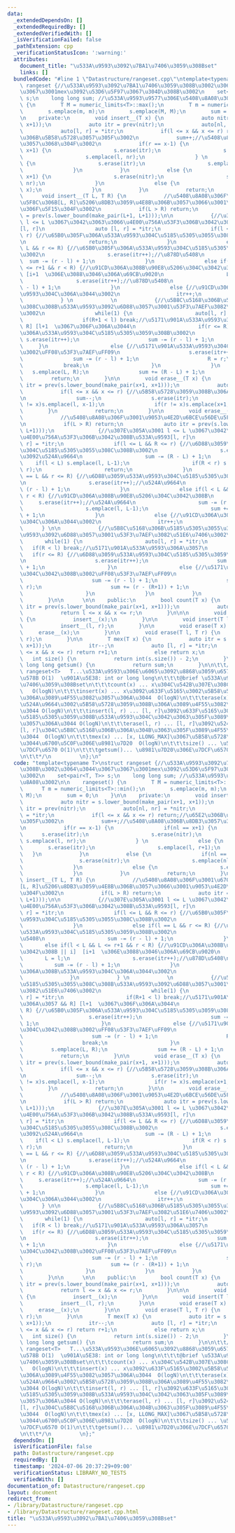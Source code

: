 ```yaml
---
data:
  _extendedDependsOn: []
  _extendedRequiredBy: []
  _extendedVerifiedWith: []
  _isVerificationFailed: false
  _pathExtension: cpp
  _verificationStatusIcon: ':warning:'
  attributes:
    document_title: "\u533A\u9593\u3092\u7BA1\u7406\u3059\u308Bset"
    links: []
  bundledCode: "#line 1 \"Datastructure/rangeset.cpp\"\ntemplate<typename T>\nstruct\
    \ rangeset {//\u533A\u9593\u3092\u7BA1\u7406\u3059\u308B\u3002\u3064\u3044\u3067\
    \u3067\u3001mex\u3092\u53D6\u5F97\u3067\u304D\u308B\u3002\n    set<pair<T, T>>\
    \ s;\n    long long sum; //\u533A\u9593\u9577\u306E\u5408\u8A08\u3002\n\n    rangeset()\
    \ {\n        T M = numeric_limits<T>::max();\n        T m = numeric_limits<T>::min();\n\
    \        s.emplace(m, m);\n        s.emplace(M, M);\n        sum = 0;\n    }\n\
    \n    private:\n        void insert__(T x) {\n            auto nitr = s.lower_bound(make_pair(x+1,\
    \ x+1));\n            auto itr = prev(nitr);\n            auto[nl, nr] = *nitr;\n\
    \            auto[l, r] = *itr;\n            if(l <= x && x <= r) return;//\u65E2\
    \u306B\u5B58\u5728\u3057\u305F\u3002\n            sum++;//\u5408\u8A08\u306B\u8DB3\
    \u3057\u3068\u304F\u3002\n            if(r == x-1) {\n                if(nl ==\
    \ x+1) {\n                    s.erase(itr);\n                    s.erase(nitr);\n\
    \                    s.emplace(l, nr);\n                } \n                else\
    \ {\n                    s.erase(itr);\n                    s.emplace(l, r+1);\n\
    \                }\n            }\n            else {\n                if(nl ==\
    \ x+1) {\n                    s.erase(nitr);\n                    s.emplace(nl-1,\
    \ nr);\n                }\n                else {\n                    s.emplace(x,\
    \ x);\n                }\n            }\n            return;\n        }\n\n  \
    \      void insert__(T L, T R) {\n            //\u5408\u8A08\u306F\u3001\u6700\
    \u5F8C\u306B[L, R]\u5206\u8DB3\u3059\u4E8B\u306B\u3057\u3066\u3001\u9053\u4E2D\
    \u306F\u5F15\u304F\u3002\n            if(L > R) return;\n            auto itr\
    \ = prev(s.lower_bound(make_pair(L+1, L+1)));\n\n            {//\u307E\u305A\u3001\
    \ l <= L \u3067\u3042\u3063\u3066\u4E00\u756A\u53F3\u306B\u3042\u308B\u533A\u9593\
    [l, r]\n                auto [l, r] = *itr;\n                if(l <= L && R <=\
    \ r) {//\u65B0\u305F\u306A\u533A\u9593\u304C\u5185\u5305\u3055\u308C\u308B\u3002\
    \n                    return;\n                }\n                else if(l ==\
    \ L && r <= R) {//\u65B0\u305F\u306A\u533A\u9593\u304C\u5185\u5305\u3059\u308B\
    \u3002\n                    s.erase(itr++);//\u878D\u5408\n                  \
    \  sum -= (r - l) + 1;\n                }\n                else if(l < L && L\
    \ <= r+1 && r < R) {//\u91CD\u306A\u308B\u90E8\u5206\u304C\u3042\u308B || i] \
    \ [i+1  \u306E\u3088\u3046\u306A\u69CB\u9020\n                    L = l;\n   \
    \                 s.erase(itr++);//\u878D\u5408\n                    sum -= (r\
    \ - l) + 1;\n                }\n                else {//\u91CD\u306A\u308B\u533A\
    \u9593\u304C\u306A\u3044\u3002\n                  itr++;\n                }\n\
    \            } \n            \n            {//\u5B8C\u5168\u306B\u5185\u5305\u3055\
    \u308C\u308B\u533A\u9593\u3092\u6D88\u3057\u3001\u53F3\u7AEF\u3082\u51E6\u7406\
    \u3002\n                while(1) {\n                    auto[l, r] = *itr;\n \
    \                   if(R+1 < l) break;//\u5171\u901A\u533A\u9593\u306A\u3057 &&\
    \ R] [l+1  \u3067\u306F\u306A\u3044\n                    if(r <= R) {//\u65B0\u305F\
    \u306A\u533A\u9593\u304C\u5185\u5305\u3059\u308B\u3002\n                     \
    \ s.erase(itr++);\n                      sum -= (r - l) + 1;\n               \
    \     }\n                    else {//\u5171\u901A\u533A\u9593\u304C\u3042\u308B\
    \u3002\uFF08\u53F3\u7AEF\uFF09\n                      s.erase(itr++);\n      \
    \                sum -= (r - l) + 1;\n                      R = r;\n         \
    \             break;\n                    }\n                }\n             \
    \   s.emplace(L, R);\n                sum += (R - L) + 1;\n            }\n   \
    \         return;\n        }\n\n        void erase__(T x) {\n            auto\
    \ itr = prev(s.lower_bound(make_pair(x+1, x+1)));\n            auto [l, r] = *itr;\n\
    \            if(l <= x && x <= r) {//\u5B58\u5728\u3059\u308B\u306A\u3089\u3070\
    \n                sum--;\n                s.erase(itr);\n                if(l\
    \ != x)s.emplace(l, x-1);\n                if(r != x)s.emplace(x+1, r);\n    \
    \        }\n            return;\n        }\n\n        void erase__(T L, T R) {\n\
    \            //\u5408\u8A08\u306F\u3001\u9053\u4E2D\u6BCE\u56DE\u5F15\u304F\u3002\
    \n            if(L > R) return;\n             auto itr = prev(s.lower_bound(make_pair(L+1,\
    \ L+1)));\n              {//\u307E\u305A\u3001 l <= L \u3067\u3042\u3063\u3066\
    \u4E00\u756A\u53F3\u306B\u3042\u308B\u533A\u9593[l, r]\n                auto [l,\
    \ r] = *itr;\n                if(l <= L && R <= r) {//\u6D88\u3059\u533A\u9593\
    \u304C\u5185\u5305\u3055\u308C\u308B\u3002\n                    s.erase(itr++);//\u9593\
    \u3092\u524A\u9664\n                    sum -= (R - L) + 1;\n                \
    \    if(l < L) s.emplace(l, L-1);\n                    if(R < r) s.emplace(R+1,\
    \ r);\n                    return;\n                }\n                else if(l\
    \ == L && r <= R) {//\u6D88\u3059\u533A\u9593\u304C\u5185\u5305\u3059\u308B\u3002\
    \n                    s.erase(itr++);//\u524A\u9664\n                    sum -=\
    \ (r - l) + 1;\n                }\n                else if(l < L && L <= r &&\
    \ r < R) {//\u91CD\u306A\u308B\u90E8\u5206\u304C\u3042\u308B\n               \
    \     s.erase(itr++);//\u524A\u9664\n                    sum -= (r - l) + 1;\n\
    \                    s.emplace(l, L-1);\n                    sum += (L-1 - l)\
    \ + 1;\n                }\n                else {//\u91CD\u306A\u308B\u533A\u9593\
    \u304C\u306A\u3044\u3002\n                  itr++;\n                }\n      \
    \      } \n\n            {//\u5B8C\u5168\u306B\u5185\u5305\u3055\u308C\u308B\u533A\
    \u9593\u3092\u6D88\u3057\u3001\u53F3\u7AEF\u3082\u51E6\u7406\u3002\n         \
    \       while(1) {\n                    auto[l, r] = *itr;\n                 \
    \   if(R < l) break;//\u5171\u901A\u533A\u9593\u306A\u3057\n                 \
    \   if(r <= R) {//\u6D88\u3059\u533A\u9593\u304C\u5185\u5305\u3059\u308B\u3002\
    \n                      s.erase(itr++);\n                      sum -= (r - l)\
    \ + 1;\n                    }\n                    else {//\u5171\u901A\u533A\u9593\
    \u304C\u3042\u308B\u3002\uFF08\u53F3\u7AEF\uFF09\n                      s.erase(itr++);\n\
    \                      sum -= (r - l) + 1;\n                      s.emplace(R+1,\
    \ r);\n                      sum += (r - (R+1)) + 1;\n                      break;\n\
    \                    }\n                }\n            }\n            return;\n\
    \        }\n\n      \n\n    public:\n        bool count(T x) {\n            auto\
    \ itr = prev(s.lower_bound(make_pair(x+1, x+1)));\n            auto [l, r] = *itr;\n\
    \            return l <= x && x <= r;\n        }\n\n\n        void insert(T x)\
    \ {\n            insert__(x);\n        }\n\n        void insert(T l, T r) {\n\
    \            insert__(l, r);\n        }\n\n        void erase(T x) {\n       \
    \     erase__(x);\n        }\n\n        void erase(T l, T r) {\n            erase__(l,\
    \ r);\n        }\n\n        T mex(T x) {\n            auto itr = s.lower_bound(make_pair(x+1,\
    \ x+1));\n            itr--;\n            auto [l, r] = *itr;\n            if(l\
    \ <= x && x <= r) return r+1;\n            else return x;\n        }\n\n     \
    \   int size() {\n            return int(s.size()) - 2;\n        }\n\n       \
    \ long long getsum() {\n            return sum;\n        }\n\n\t\t/*\n\t\t   \
    \ rangeset<T>   T...\u533A\u9593\u306E\u6065\u3092\u8868\u3059\u6574\u6570\u306E\
    \u578B O(1)  \u901A\u5E38: int or long long\n\t\t\t@brief \u533A\u9593\u3092\u7BA1\
    \u7406\u3059\u308Bset\n\t\t\tcount(x) ... x\u304C\u542B\u307E\u308C\u308B\u304B\
    \   O(logN)\n\t\t\tinsert(x) ... x\u3092\u633F\u5165\u3002\u5B58\u5728\u3059\u308B\
    \u306A\u3089\u4F55\u3082\u3057\u306A\u3044  O(logN)\n\t\t\terase(x) ... x\u3092\
    \u524A\u9664\u3002\u5B58\u5728\u3059\u308B\u306A\u3089\u4F55\u3082\u3057\u306A\
    \u3044 O(logN)\n\t\t\tinsert(l, r) ... [l, r]\u3092\u633F\u5165\u3002[l, r]\u3092\
    \u5185\u5305\u3059\u308B\u533A\u9593\u304C\u3042\u3063\u305F\u3089\u4F55\u3082\
    \u3057\u306A\u3044 O(logN)\n\t\t\terase(l, r) ... [l, r]\u3092\u524A\u9664\u3002\
    [l, r]\u304C\u5B8C\u5168\u306B\u306A\u304B\u3063\u305F\u3089\u4F55\u3057\u306A\
    \u3044  O(logN)\n\t\t\tmex(x) ... [x, LLONG_MAX]\u3067\u5B58\u5728\u3057\u306A\
    \u3044\u6700\u5C0F\u306E\u8981\u7D20  O(logN)\n\t\t\tsize() ... \u533A\u9593\u306E\
    \u7DCF\u6570 O(1)\n\t\t\tgetsum()... \u8981\u7D20\u306E\u7DCF\u6570 O(1)\n\t\t\
    \n\t\t*/\n         \n};\n"
  code: "template<typename T>\nstruct rangeset {//\u533A\u9593\u3092\u7BA1\u7406\u3059\
    \u308B\u3002\u3064\u3044\u3067\u3067\u3001mex\u3092\u53D6\u5F97\u3067\u304D\u308B\
    \u3002\n    set<pair<T, T>> s;\n    long long sum; //\u533A\u9593\u9577\u306E\u5408\
    \u8A08\u3002\n\n    rangeset() {\n        T M = numeric_limits<T>::max();\n  \
    \      T m = numeric_limits<T>::min();\n        s.emplace(m, m);\n        s.emplace(M,\
    \ M);\n        sum = 0;\n    }\n\n    private:\n        void insert__(T x) {\n\
    \            auto nitr = s.lower_bound(make_pair(x+1, x+1));\n            auto\
    \ itr = prev(nitr);\n            auto[nl, nr] = *nitr;\n            auto[l, r]\
    \ = *itr;\n            if(l <= x && x <= r) return;//\u65E2\u306B\u5B58\u5728\u3057\
    \u305F\u3002\n            sum++;//\u5408\u8A08\u306B\u8DB3\u3057\u3068\u304F\u3002\
    \n            if(r == x-1) {\n                if(nl == x+1) {\n              \
    \      s.erase(itr);\n                    s.erase(nitr);\n                   \
    \ s.emplace(l, nr);\n                } \n                else {\n            \
    \        s.erase(itr);\n                    s.emplace(l, r+1);\n             \
    \   }\n            }\n            else {\n                if(nl == x+1) {\n  \
    \                  s.erase(nitr);\n                    s.emplace(nl-1, nr);\n\
    \                }\n                else {\n                    s.emplace(x, x);\n\
    \                }\n            }\n            return;\n        }\n\n        void\
    \ insert__(T L, T R) {\n            //\u5408\u8A08\u306F\u3001\u6700\u5F8C\u306B\
    [L, R]\u5206\u8DB3\u3059\u4E8B\u306B\u3057\u3066\u3001\u9053\u4E2D\u306F\u5F15\
    \u304F\u3002\n            if(L > R) return;\n            auto itr = prev(s.lower_bound(make_pair(L+1,\
    \ L+1)));\n\n            {//\u307E\u305A\u3001 l <= L \u3067\u3042\u3063\u3066\
    \u4E00\u756A\u53F3\u306B\u3042\u308B\u533A\u9593[l, r]\n                auto [l,\
    \ r] = *itr;\n                if(l <= L && R <= r) {//\u65B0\u305F\u306A\u533A\
    \u9593\u304C\u5185\u5305\u3055\u308C\u308B\u3002\n                    return;\n\
    \                }\n                else if(l == L && r <= R) {//\u65B0\u305F\u306A\
    \u533A\u9593\u304C\u5185\u5305\u3059\u308B\u3002\n                    s.erase(itr++);//\u878D\
    \u5408\n                    sum -= (r - l) + 1;\n                }\n         \
    \       else if(l < L && L <= r+1 && r < R) {//\u91CD\u306A\u308B\u90E8\u5206\u304C\
    \u3042\u308B || i]  [i+1  \u306E\u3088\u3046\u306A\u69CB\u9020\n             \
    \       L = l;\n                    s.erase(itr++);//\u878D\u5408\n          \
    \          sum -= (r - l) + 1;\n                }\n                else {//\u91CD\
    \u306A\u308B\u533A\u9593\u304C\u306A\u3044\u3002\n                  itr++;\n \
    \               }\n            } \n            \n            {//\u5B8C\u5168\u306B\
    \u5185\u5305\u3055\u308C\u308B\u533A\u9593\u3092\u6D88\u3057\u3001\u53F3\u7AEF\
    \u3082\u51E6\u7406\u3002\n                while(1) {\n                    auto[l,\
    \ r] = *itr;\n                    if(R+1 < l) break;//\u5171\u901A\u533A\u9593\
    \u306A\u3057 && R] [l+1  \u3067\u306F\u306A\u3044\n                    if(r <=\
    \ R) {//\u65B0\u305F\u306A\u533A\u9593\u304C\u5185\u5305\u3059\u308B\u3002\n \
    \                     s.erase(itr++);\n                      sum -= (r - l) +\
    \ 1;\n                    }\n                    else {//\u5171\u901A\u533A\u9593\
    \u304C\u3042\u308B\u3002\uFF08\u53F3\u7AEF\uFF09\n                      s.erase(itr++);\n\
    \                      sum -= (r - l) + 1;\n                      R = r;\n   \
    \                   break;\n                    }\n                }\n       \
    \         s.emplace(L, R);\n                sum += (R - L) + 1;\n            }\n\
    \            return;\n        }\n\n        void erase__(T x) {\n            auto\
    \ itr = prev(s.lower_bound(make_pair(x+1, x+1)));\n            auto [l, r] = *itr;\n\
    \            if(l <= x && x <= r) {//\u5B58\u5728\u3059\u308B\u306A\u3089\u3070\
    \n                sum--;\n                s.erase(itr);\n                if(l\
    \ != x)s.emplace(l, x-1);\n                if(r != x)s.emplace(x+1, r);\n    \
    \        }\n            return;\n        }\n\n        void erase__(T L, T R) {\n\
    \            //\u5408\u8A08\u306F\u3001\u9053\u4E2D\u6BCE\u56DE\u5F15\u304F\u3002\
    \n            if(L > R) return;\n             auto itr = prev(s.lower_bound(make_pair(L+1,\
    \ L+1)));\n              {//\u307E\u305A\u3001 l <= L \u3067\u3042\u3063\u3066\
    \u4E00\u756A\u53F3\u306B\u3042\u308B\u533A\u9593[l, r]\n                auto [l,\
    \ r] = *itr;\n                if(l <= L && R <= r) {//\u6D88\u3059\u533A\u9593\
    \u304C\u5185\u5305\u3055\u308C\u308B\u3002\n                    s.erase(itr++);//\u9593\
    \u3092\u524A\u9664\n                    sum -= (R - L) + 1;\n                \
    \    if(l < L) s.emplace(l, L-1);\n                    if(R < r) s.emplace(R+1,\
    \ r);\n                    return;\n                }\n                else if(l\
    \ == L && r <= R) {//\u6D88\u3059\u533A\u9593\u304C\u5185\u5305\u3059\u308B\u3002\
    \n                    s.erase(itr++);//\u524A\u9664\n                    sum -=\
    \ (r - l) + 1;\n                }\n                else if(l < L && L <= r &&\
    \ r < R) {//\u91CD\u306A\u308B\u90E8\u5206\u304C\u3042\u308B\n               \
    \     s.erase(itr++);//\u524A\u9664\n                    sum -= (r - l) + 1;\n\
    \                    s.emplace(l, L-1);\n                    sum += (L-1 - l)\
    \ + 1;\n                }\n                else {//\u91CD\u306A\u308B\u533A\u9593\
    \u304C\u306A\u3044\u3002\n                  itr++;\n                }\n      \
    \      } \n\n            {//\u5B8C\u5168\u306B\u5185\u5305\u3055\u308C\u308B\u533A\
    \u9593\u3092\u6D88\u3057\u3001\u53F3\u7AEF\u3082\u51E6\u7406\u3002\n         \
    \       while(1) {\n                    auto[l, r] = *itr;\n                 \
    \   if(R < l) break;//\u5171\u901A\u533A\u9593\u306A\u3057\n                 \
    \   if(r <= R) {//\u6D88\u3059\u533A\u9593\u304C\u5185\u5305\u3059\u308B\u3002\
    \n                      s.erase(itr++);\n                      sum -= (r - l)\
    \ + 1;\n                    }\n                    else {//\u5171\u901A\u533A\u9593\
    \u304C\u3042\u308B\u3002\uFF08\u53F3\u7AEF\uFF09\n                      s.erase(itr++);\n\
    \                      sum -= (r - l) + 1;\n                      s.emplace(R+1,\
    \ r);\n                      sum += (r - (R+1)) + 1;\n                      break;\n\
    \                    }\n                }\n            }\n            return;\n\
    \        }\n\n      \n\n    public:\n        bool count(T x) {\n            auto\
    \ itr = prev(s.lower_bound(make_pair(x+1, x+1)));\n            auto [l, r] = *itr;\n\
    \            return l <= x && x <= r;\n        }\n\n\n        void insert(T x)\
    \ {\n            insert__(x);\n        }\n\n        void insert(T l, T r) {\n\
    \            insert__(l, r);\n        }\n\n        void erase(T x) {\n       \
    \     erase__(x);\n        }\n\n        void erase(T l, T r) {\n            erase__(l,\
    \ r);\n        }\n\n        T mex(T x) {\n            auto itr = s.lower_bound(make_pair(x+1,\
    \ x+1));\n            itr--;\n            auto [l, r] = *itr;\n            if(l\
    \ <= x && x <= r) return r+1;\n            else return x;\n        }\n\n     \
    \   int size() {\n            return int(s.size()) - 2;\n        }\n\n       \
    \ long long getsum() {\n            return sum;\n        }\n\n\t\t/*\n\t\t   \
    \ rangeset<T>   T...\u533A\u9593\u306E\u6065\u3092\u8868\u3059\u6574\u6570\u306E\
    \u578B O(1)  \u901A\u5E38: int or long long\n\t\t\t@brief \u533A\u9593\u3092\u7BA1\
    \u7406\u3059\u308Bset\n\t\t\tcount(x) ... x\u304C\u542B\u307E\u308C\u308B\u304B\
    \   O(logN)\n\t\t\tinsert(x) ... x\u3092\u633F\u5165\u3002\u5B58\u5728\u3059\u308B\
    \u306A\u3089\u4F55\u3082\u3057\u306A\u3044  O(logN)\n\t\t\terase(x) ... x\u3092\
    \u524A\u9664\u3002\u5B58\u5728\u3059\u308B\u306A\u3089\u4F55\u3082\u3057\u306A\
    \u3044 O(logN)\n\t\t\tinsert(l, r) ... [l, r]\u3092\u633F\u5165\u3002[l, r]\u3092\
    \u5185\u5305\u3059\u308B\u533A\u9593\u304C\u3042\u3063\u305F\u3089\u4F55\u3082\
    \u3057\u306A\u3044 O(logN)\n\t\t\terase(l, r) ... [l, r]\u3092\u524A\u9664\u3002\
    [l, r]\u304C\u5B8C\u5168\u306B\u306A\u304B\u3063\u305F\u3089\u4F55\u3057\u306A\
    \u3044  O(logN)\n\t\t\tmex(x) ... [x, LLONG_MAX]\u3067\u5B58\u5728\u3057\u306A\
    \u3044\u6700\u5C0F\u306E\u8981\u7D20  O(logN)\n\t\t\tsize() ... \u533A\u9593\u306E\
    \u7DCF\u6570 O(1)\n\t\t\tgetsum()... \u8981\u7D20\u306E\u7DCF\u6570 O(1)\n\t\t\
    \n\t\t*/\n         \n};"
  dependsOn: []
  isVerificationFile: false
  path: Datastructure/rangeset.cpp
  requiredBy: []
  timestamp: '2024-07-06 20:37:29+09:00'
  verificationStatus: LIBRARY_NO_TESTS
  verifiedWith: []
documentation_of: Datastructure/rangeset.cpp
layout: document
redirect_from:
- /library/Datastructure/rangeset.cpp
- /library/Datastructure/rangeset.cpp.html
title: "\u533A\u9593\u3092\u7BA1\u7406\u3059\u308Bset"
---
```

